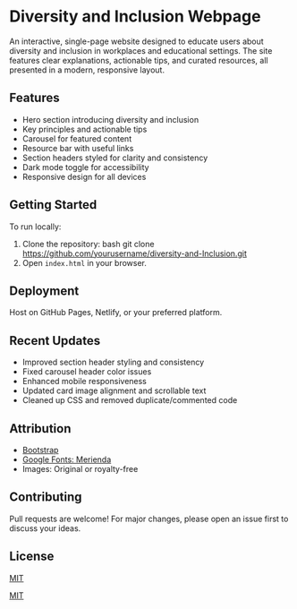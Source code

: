 
# Diversity and Inclusion Webpage

An interactive, single-page website designed to educate users about diversity and inclusion in workplaces and educational settings. The site features clear explanations, actionable tips, and curated resources, all presented in a modern, responsive layout.

## Features

- Hero section introducing diversity and inclusion
- Key principles and actionable tips
- Carousel for featured content
- Resource bar with useful links
- Section headers styled for clarity and consistency
- Dark mode toggle for accessibility
- Responsive design for all devices

## Getting Started

To run locally:

1. Clone the repository:
bash
   git clone <https://github.com/yourusername/diversity-and-Inclusion.git>
2. Open `index.html` in your browser.

## Deployment

Host on GitHub Pages, Netlify, or your preferred platform.

## Recent Updates

- Improved section header styling and consistency
- Fixed carousel header color issues
- Enhanced mobile responsiveness
- Updated card image alignment and scrollable text
- Cleaned up CSS and removed duplicate/commented code

## Attribution

- [Bootstrap](https://getbootstrap.com/)
- [Google Fonts: Merienda](https://fonts.google.com/specimen/Merienda)
- Images: Original or royalty-free

## Contributing

Pull requests are welcome! For major changes, please open an issue first to discuss your ideas.

## License

[MIT](LICENSE)

[MIT](LICENSE)
